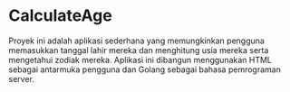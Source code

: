 # CalculateAge

Proyek ini adalah aplikasi sederhana yang memungkinkan pengguna memasukkan tanggal lahir mereka dan menghitung usia mereka serta mengetahui zodiak mereka. Aplikasi ini dibangun menggunakan HTML sebagai antarmuka pengguna dan Golang sebagai bahasa pemrograman server.
